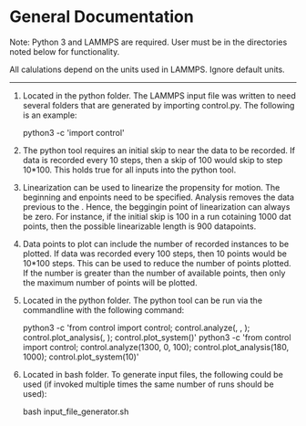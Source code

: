 General Documentation
=====================

Note: Python 3 and LAMMPS are required.
User must be in the directories noted below for functionality.

All calulations depend on the units used in LAMMPS. Ignore default units.

----------------------------

1. Located in the python folder. The LAMMPS input file was written to need several folders that are generated by importing control.py. The following is an example:

	python3 -c 'import control'

2.  The python tool requires an initial skip to near the data to be recorded. If data is recorded every 10 steps, then a skip of 100 would skip to step 10*100. This holds true for all inputs into the python tool.

3.  Linearization can be used to linearize the propensity for motion. The beginning and enpoints need to be specified. Analysis removes the data previous to the <initial skip>. Hence, the beggingin point of linearization can always be zero. For instance, if the initial skip is 100 in a run cotaining 1000 dat points, then the possible linearizable length is 900 datapoints.

3. Data points to plot can include the number of recorded instances to be plotted. If data was recorded every 100 steps, then 10 points would be 10*100 steps. This can be used to reduce the number of points plotted. If the number is greater than the number of available points, then only the maximum number of points will be plotted.

4. Located in the python folder. The python tool can be run via the commandline with the following command:

	python3 -c 'from control import control; control.analyze(<initial skip>, <linearization start>, <linearization end>); control.plot_analysis(<data points to plot>, <RDF point>); control.plot_system(<initial skip>)'
    python3 -c 'from control import control; control.analyze(1300, 0, 100); control.plot_analysis(180, 1000); control.plot_system(10)'

2. Located in bash folder. To generate input files, the following could be used (if invoked multiple times the same number of runs should be used):

	bash input_file_generator.sh <template file> <number of runs> <melting temperature> <time steps at melt> <time steps of quench> <time steps final hold> <list of final temperatures without units>
	bash input_file_generator.sh AlSm_template.in 10 2000 1000000 33000000 36000000 900

2. Located in bash folder. To run lamps through each input file generated, the following could be used:

	bash lammps_looper.sh <lamps tool used>
	bash lammps_looper.sh lmp_serial
